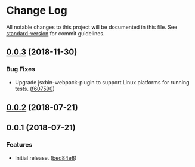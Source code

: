 # Change Log

All notable changes to this project will be documented in this file. See [standard-version](https://github.com/conventional-changelog/standard-version) for commit guidelines.

<a name="0.0.3"></a>
## [0.0.3](https://github.com/sammarks/neutrino-middleware-jsxbin/compare/v0.0.2...v0.0.3) (2018-11-30)


### Bug Fixes

* Upgrade jsxbin-webpack-plugin to support Linux platforms for running tests. ([f607590](https://github.com/sammarks/neutrino-middleware-jsxbin/commit/f607590))



<a name="0.0.2"></a>
## [0.0.2](https://github.com/sammarks/neutrino-middleware-jsxbin/compare/v0.0.1...v0.0.2) (2018-07-21)



<a name="0.0.1"></a>
## 0.0.1 (2018-07-21)


### Features

* Initial release. ([bed84e8](https://github.com/sammarks/neutrino-middleware-jsxbin/commit/bed84e8))
